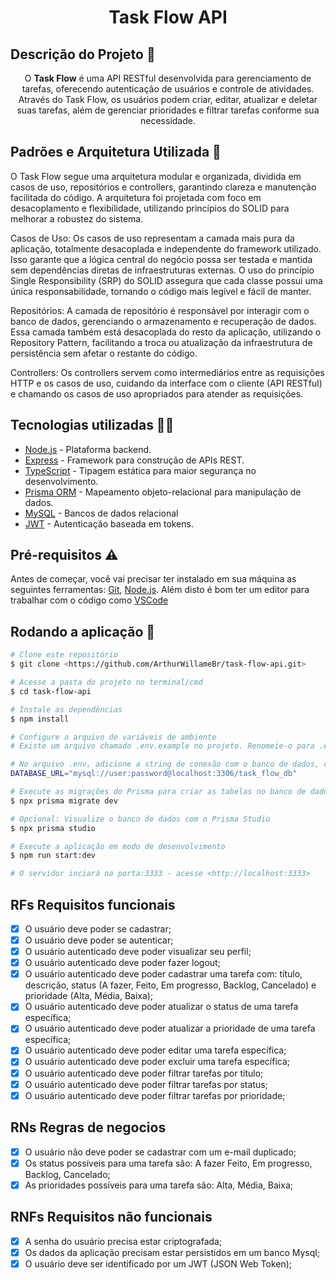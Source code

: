 <h1 align="center">Task Flow API</h1>

## Descrição do Projeto 📃

<p align="center">O <strong>Task Flow</strong> é uma API RESTful desenvolvida para gerenciamento de tarefas, oferecendo autenticação de usuários e controle de atividades. Através do Task Flow, os usuários podem criar, editar, atualizar e deletar suas tarefas, além de gerenciar prioridades e filtrar tarefas conforme sua necessidade.</p>

## Padrões e Arquitetura Utilizada 🔨

O Task Flow segue uma arquitetura modular e organizada, dividida em casos de uso, repositórios e controllers, garantindo clareza e manutenção facilitada do código. A arquitetura foi projetada com foco em desacoplamento e flexibilidade, utilizando princípios do SOLID para melhorar a robustez do sistema.

Casos de Uso: Os casos de uso representam a camada mais pura da aplicação, totalmente desacoplada e independente do framework utilizado. Isso garante que a lógica central do negócio possa ser testada e mantida sem dependências diretas de infraestruturas externas. O uso do princípio Single Responsibility (SRP) do SOLID assegura que cada classe possui uma única responsabilidade, tornando o código mais legível e fácil de manter.

Repositórios: A camada de repositório é responsável por interagir com o banco de dados, gerenciando o armazenamento e recuperação de dados. Essa camada também está desacoplada do resto da aplicação, utilizando o Repository Pattern, facilitando a troca ou atualização da infraestrutura de persistência sem afetar o restante do código.

Controllers: Os controllers servem como intermediários entre as requisições HTTP e os casos de uso, cuidando da interface com o cliente (API RESTful) e chamando os casos de uso apropriados para atender as requisições.

## Tecnologias utilizadas 👩‍💻
- [Node.js](https://nodejs.org/pt) - Plataforma backend.
- [Express](https://expressjs.com/pt-br/) - Framework para construção de APIs REST.
- [TypeScript](https://www.typescriptlang.org/) - Tipagem estática para maior segurança no desenvolvimento.
- [Prisma ORM](https://www.prisma.io/) - Mapeamento objeto-relacional para manipulação de dados.
- [MySQL](https://www.mysql.com/) - Bancos de dados relacional
- [JWT](https://jwt.io/) - Autenticação baseada em tokens.

## Pré-requisitos ⚠

Antes de começar, você vai precisar ter instalado em sua máquina as seguintes ferramentas:
[Git](https://git-scm.com), [Node.js](https://nodejs.org/en/). 
Além disto é bom ter um editor para trabalhar com o código como [VSCode](https://code.visualstudio.com/)

## Rodando a aplicação 🚀

```bash
# Clone este repositório
$ git clone <https://github.com/ArthurWillameBr/task-flow-api.git>

# Acesse a pasta do projeto no terminal/cmd
$ cd task-flow-api

# Instale as dependências
$ npm install

# Configure o arquivo de variáveis de ambiente
# Existe um arquivo chamado .env.example no projeto. Renomeie-o para .env e configure as variáveis de acordo com seu ambiente.

# No arquivo .env, adicione a string de conexão com o banco de dados, como por exemplo:
DATABASE_URL="mysql://user:password@localhost:3306/task_flow_db"

# Execute as migrações do Prisma para criar as tabelas no banco de dados
$ npx prisma migrate dev

# Opcional: Visualize o banco de dados com o Prisma Studio
$ npx prisma studio

# Execute a aplicação em modo de desenvolvimento
$ npm run start:dev

# O servidor inciará na porta:3333 - acesse <http://localhost:3333>
```

## RFs Requisitos funcionais
 - [X] O usuário deve poder se cadastrar;
 - [X] O usuário deve poder se autenticar;
 - [X] O usuário autenticado deve poder visualizar seu perfil;
 - [X] O usuário autenticado deve poder fazer logout;
 - [X] O usuário autenticado deve poder cadastrar uma tarefa com: título, descrição, status (A fazer, Feito, Em progresso, Backlog, Cancelado) e prioridade (Alta, Média, Baixa);
 - [X] O usuário autenticado deve poder atualizar o status de uma tarefa específica;
 - [X] O usuário autenticado deve poder atualizar a prioridade de uma tarefa específica;
 - [X] O usuário autenticado deve poder editar uma tarefa específica;
 - [X] O usuário autenticado deve poder excluir uma tarefa específica;
 - [X] O usuário autenticado deve poder filtrar tarefas por título;
 - [X] O usuário autenticado deve poder filtrar tarefas por status;
 - [X] O usuário autenticado deve poder filtrar tarefas por prioridade;

## RNs Regras de negocios
- [x] O usuário não deve poder se cadastrar com um e-mail duplicado;
- [X] Os status possíveis para uma tarefa são: A fazer Feito, Em progresso, Backlog, Cancelado;
- [X] As prioridades possíveis para uma tarefa são: Alta, Média, Baixa;
      
## RNFs Requisitos não funcionais
- [x] A senha do usuário precisa estar criptografada;
- [x] Os dados da aplicação precisam estar persistidos em um banco Mysql;
- [X] O usuário deve ser identificado por um JWT (JSON Web Token);
